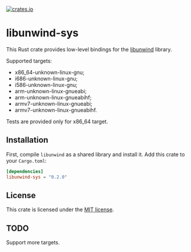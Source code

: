 [![crates.io](https://img.shields.io/crates/v/libunwind-sys.svg)](https://crates.io/crates/libunwind-sys)
# libunwind-sys

This Rust crate provides low-level bindings for the [libunwind] library.

Supported targets:
* x86_64-unknown-linux-gnu;
* i686-unknown-linux-gnu;
* i586-unknown-linux-gnu;
* arm-unknown-linux-gnueabi;
* arm-unknown-linux-gnueabihf;
* armv7-unknown-linux-gnueabi;
* armv7-unknown-linux-gnueabihf.

Tests are provided only for x86_64 target.

[libunwind]: https://www.nongnu.org/libunwind/

## Installation

First, compile `libunwind` as a shared library and install it. Add this crate to your `Cargo.toml`:

```toml
[dependencies]
libunwind-sys = "0.2.0"
```
## License

This crate is licensed under the [MIT license].

[MIT license]: LICENSE

## TODO
Support more targets.
